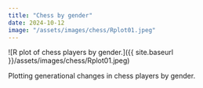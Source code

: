 ```yaml
---
title: "Chess by gender"
date: 2024-10-12
image: "/assets/images/chess/Rplot01.jpeg"
---
```


![R plot of chess players by gender.]({{ site.baseurl }}/assets/images/chess/Rplot01.jpeg)

Plotting generational changes in chess players by gender.
